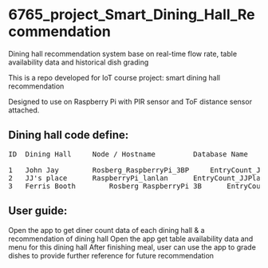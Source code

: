 # 6765_project_Smart_Dining_Hall_Recommendation
Dining hall recommendation system base on real-time flow rate, table availability data and historical dish grading


This is a repo developed for IoT course project: smart dining hall recommendation

Designed to use on Raspberry Pi with PIR sensor and ToF distance sensor attached.


## Dining hall code define:

<pre>
ID	Dining Hall		Node / Hostname			Database Name
 
1	John Jay		Rosberg_RaspberryPi_3BP		EntryCount_JohnJay
2	JJ's place		RaspberryPi_lanlan		EntryCount_JJPlace
3	Ferris Booth		Rosberg_RaspberryPi_3B		EntryCount_FerrisBooth
</pre>

## User guide:

Open the app to get diner count data of each dining hall & a recommendation of dining hall
Open the app get table availability data and menu for this dining hall
After finishing meal, user can use the app to grade dishes to provide further reference for future recommendation
